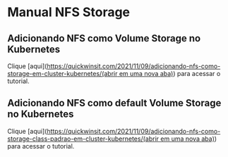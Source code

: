 # Manual NFS Storage

## Adicionando NFS como Volume Storage no Kubernetes

Clique [aqui]([https://quickwinsit.com/2021/11/09/adicionando-nfs-como-storage-em-cluster-kubernetes/(abrir em uma nova aba)](https://quickwinsit.com/2021/11/09/adicionando-nfs-como-storage-em-cluster-kubernetes/)) para acessar o tutorial.

## Adicionando NFS como default Volume Storage no Kubernetes

Clique [aqui]([https://quickwinsit.com/2021/11/09/adicionando-nfs-como-storage-class-padrao-em-cluster-kubernetes/(abrir em uma nova aba)](https://quickwinsit.com/2021/11/09/adicionando-nfs-como-storage-class-padrao-em-cluster-kubernetes/)) para acessar o tutorial.
